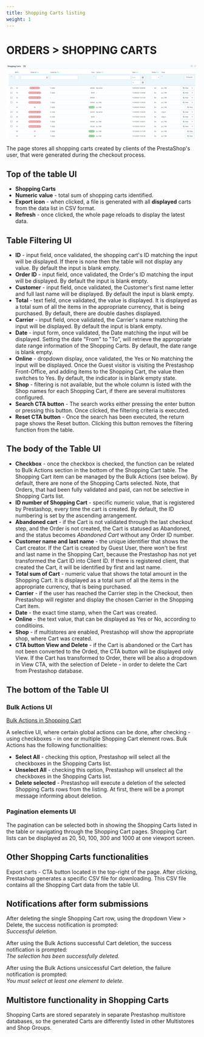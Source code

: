 ```yaml
---
title: Shopping Carts listing
weight: 1
---
```


# ORDERS > SHOPPING CARTS

![Shopping Carts UI](static/img/orders-shopping-cart.png)

The page stores all shopping carts created by clients of the PrestaShop's user, that were generated during the checkout process.

## Top of the table UI

- **Shopping Carts** 
- **Numeric value** - total sum of shopping carts identified.
- **Export icon** - when clicked, a file is generated with all **displayed** carts from the data list in CSV format.
- **Refresh** - once clicked, the whole page reloads to display the latest data.

## Table Filtering UI

- **ID** - input field, once validated, the shopping cart's ID matching the input will be displayed. If there is none then the table will not display any value. By default the input is blank empty.
- **Order ID** - input field, once validated, the Order's ID matching the input will be displayed. By default the input is blank empty.
- **Customer** - input field, once validated, the Customer's first name letter and full last name will be displayed. By default the input is blank empty.
- **Total** - text field, once validated, the value is displayed. It is displayed as a total sum of all the items in the appropriate currency, that is being purchased. By default, there are double dashes displayed.
- **Carrier** - input field, once validated, the Carrier's name matching the input will be displayed. By default the input is blank empty.
- **Date** - input form, once validated, the Date matching the input will be displayed. Setting the date "From" to "To", will retrieve the appropriate date range information of the Shopping Carts. By default, the date range is blank empty.
- **Online** - dropdown display, once validated, the Yes or No matching the input will be displayed. Once the Guest visitor is visiting the Prestashop Front-Office, and adding items to the Shopping Cart, the value then switches to Yes. By default, the indicator is in blank empty state.
- **Shop** - filtering is not available, but the whole column is listed with the Shop names for each Shopping Cart, if there are several multistores configured.
- **Search CTA button** - The search works either pressing the enter button or pressing this button. Once clicked, the filtering criteria is executed.
- **Reset CTA button** - Once the search has been executed, the return page shows the Reset button. Clicking this button removes the filtering function from the table.

## The body of the Table UI

- **Checkbox** - once the checkbox is checked, the function can be related to Bulk Actions section in the bottom of the Shopping Cart table. The Shopping Cart item can be managed by the Bulk Actions (see below). By default, there are none of the Shopping Carts selected. Note, that Orders, that had been fully validated and paid, can not be selective in Shopping Carts list.
- **ID number of Shopping Cart** - specific numeric value, that is registered by Prestashop, every time the cart is created. By default, the ID numbering is set by the ascending arrangement.
- **Abandoned cart** - if the Cart is not validated through the last checkout step, and the Order is not created, the Cart is statused as Abandoned, and the status becomes _Abandoned Cart_ without any Order ID number.
- **Customer name and last name** - the unique identifier that shows the Cart creator. If the Cart is created by Guest User, there won't be first and last name in the Shopping Cart, because the Prestashop has not yet transformed the Cart ID into Client ID. If there is registered client, that created the Cart, it will be identified by first and last name.
- **Total sum of Cart** - numeric value that shows the total amount in the Shopping Cart. It is displayed as a total sum of all the items in the appropriate currency, that is being purchased.
- **Carrier** - if the user has reached the Carrier step in the Checkout, then Prestashop will register and display the chosen Carrier in the Shopping Cart item.
- **Date** - the exact time stamp, when the Cart was created.
- **Online** - the text value, that can be displayed as Yes or No, according to conditioins.
- **Shop** - if multistores are enabled, Prestashop will show the appropriate shop, where Cart was created.
- **CTA button View and Delete** - if the Cart is abandoned or the Cart has not been converted to the Orded, the CTA button will be displayed only View. If the Cart has transformed to Order, there will be also a dropdown in View CTA, with the selection of Delete - in order to delete the Cart from Prestashop database.

## The bottom of the Table UI

### Bulk Actions UI

[Bulk Actions in Shopping Cart](static/img/orders-shopping-carts-bulk-actions.png)

A selective UI, where certain global actions can be done, after checking - using checkboxes - in one or multiple Shopping Cart element rows. Bulk Actions has the following functionalities:<br>

- **Select All** - checking this option, Prestashop will select all the checkboxes in the Shopping Carts list.
- **Unselect All** - checking this option, Prestashop will unselect all the checkboxes in the Shopping Carts list.
- **Delete selected** - Prestashop will execute a deletion of the selected Shopping Carts rows from the listing. At first, there will be a prompt message informing about deletion.

### Pagination elements UI

The pagination can be selected both in showing the Shopping Carts listed in the table or navigating through the Shopping Cart pages. Shopping Cart lists can be displayed as 20, 50, 100, 300 and 1000 at one viewport screen.

## Other Shopping Carts functionalities

Export carts - CTA button located in the top-right of the page. After clicking, Prestashop generates a specific CSV file for downloading. This CSV file contains all the Shopping Cart data from the table UI.

## Notifications after form submissions

After deleting the single Shopping Cart row, using the dropdown View > Delete, the success notification is prompted:<br>
_Successful deletion._

After using the Bulk Actions successful Cart deletion, the success notification is prompted:<br>
_The selection has been successfully deleted._

After using the Bulk Actions unsiccessful Cart deletion, the failure notification is prompted:<br>
_You must select at least one element to delete._

## Multistore functionality in Shopping Carts

Shopping Carts are stored separately in separate Prestashop multistore databases, so the generated Carts are differently listed in other Multistores and Shop Groups.
